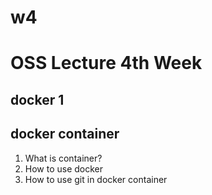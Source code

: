# w4   
# OSS Lecture 4th Week    
## docker 1   
## docker container   
1. What is container?
2. How to use docker
3. How to use git in docker container
